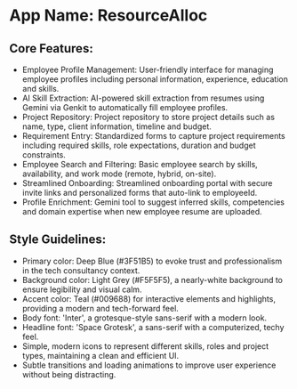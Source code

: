 # **App Name**: ResourceAlloc

## Core Features:

- Employee Profile Management: User-friendly interface for managing employee profiles including personal information, experience, education and skills.
- AI Skill Extraction: AI-powered skill extraction from resumes using Gemini via Genkit to automatically fill employee profiles.
- Project Repository: Project repository to store project details such as name, type, client information, timeline and budget.
- Requirement Entry: Standardized forms to capture project requirements including required skills, role expectations, duration and budget constraints.
- Employee Search and Filtering: Basic employee search by skills, availability, and work mode (remote, hybrid, on-site).
- Streamlined Onboarding: Streamlined onboarding portal with secure invite links and personalized forms that auto-link to employeeId.
- Profile Enrichment: Gemini tool to suggest inferred skills, competencies and domain expertise when new employee resume are uploaded.

## Style Guidelines:

- Primary color: Deep Blue (#3F51B5) to evoke trust and professionalism in the tech consultancy context.
- Background color: Light Grey (#F5F5F5), a nearly-white background to ensure legibility and visual calm.
- Accent color: Teal (#009688) for interactive elements and highlights, providing a modern and tech-forward feel.
- Body font: 'Inter', a grotesque-style sans-serif with a modern look.
- Headline font: 'Space Grotesk', a sans-serif with a computerized, techy feel.
- Simple, modern icons to represent different skills, roles and project types, maintaining a clean and efficient UI.
- Subtle transitions and loading animations to improve user experience without being distracting.
